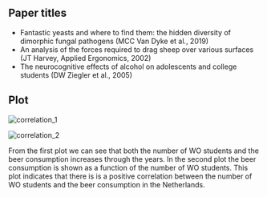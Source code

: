 ## Paper titles

- Fantastic yeasts and where to find them: the hidden diversity of dimorphic fungal pathogens (MCC Van Dyke et al., 2019)
- An analysis of the forces required to drag sheep over various surfaces (JT Harvey, Applied Ergonomics, 2002)
- The neurocognitive effects of alcohol on adolescents and college students (DW Ziegler et al., 2005)


## Plot

![correlation_1](https://user-images.githubusercontent.com/60502264/196796166-cfd5cdbf-24cc-4a8c-8ed0-b5de7447e92f.png)

![correlation_2](https://user-images.githubusercontent.com/60502264/196796183-d4938087-4874-412d-bfac-996e6b0d5376.png)

From the first plot we can see that both the number of WO students and the beer consumption increases through the years.
In the second plot the beer consumption is shown as a function of the number of WO students.
This plot indicates that there is is a positive correlation between the number of WO students and the beer consumption in the Netherlands.
